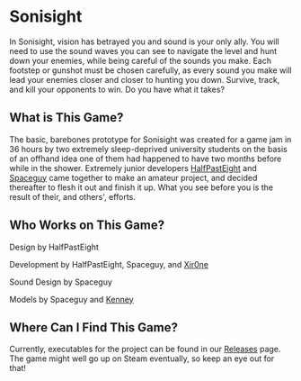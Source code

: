 # Sonisight

In Sonisight, vision has betrayed you and sound is your only ally. You will need to use the sound waves you can see to navigate the level and hunt down your enemies, while being careful of the sounds you make. Each footstep or gunshot must be chosen carefully, as every sound you make will lead your enemies closer and closer to hunting you down. Survive, track, and kill your opponents to win. Do you have what it takes?

## What is This Game?

The basic, barebones prototype for Sonisight was created for a game jam in 36 hours by two extremely sleep-deprived university students on the basis of an offhand idea one of them had happened to have two months before while in the shower. Extremely junior developers [HalfPastEight](https://github.com/mineus64) and [Spaceguy](https://github.com/Spaceguy5234) came together to make an amateur project, and decided thereafter to flesh it out and finish it up. What you see before you is the result of their, and others', efforts.

## Who Works on This Game?

Design by HalfPastEight

Development by HalfPastEight, Spaceguy, and [Xir0ne](https://github.com/Xir0ne)

Sound Design by Spaceguy

Models by Spaceguy and [Kenney](https://kenney.nl)

## Where Can I Find This Game?

Currently, executables for the project can be found in our [Releases](https://github.com/mineus64/WWU-Game-Jam-2022/releases) page. The game might well go up on Steam eventually, so keep an eye out for that!
